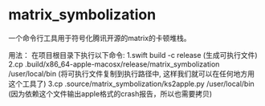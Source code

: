 # matrix_symbolization

一个命令行工具用于符号化腾讯开源的matrix的卡顿堆栈。

用法：
在项目根目录下执行以下命令:
1.swift build -c release (生成可执行文件)
2.cp .build/x86_64-apple-macosx/release/matrix_symbolization /user/local/bin (将可执行文件复制到执行路径中, 这样我们就可以在任何地方用这个工具了)
3.cp .source/matrix_symbolization/ks2apple.py /user/local/bin (因为依赖这个文件输出apple格式的crash报告，所以也需要拷贝)